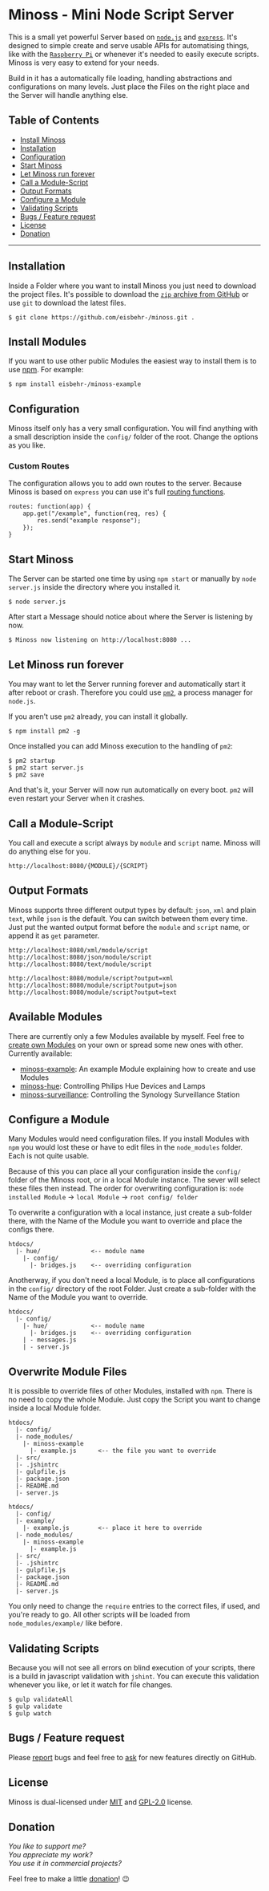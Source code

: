 # Minoss - Mini Node Script Server
This is a small yet powerful Server based on [`node.js`](https://nodejs.org) and [`express`](http://expressjs.com).
It's designed to simple create and serve usable APIs for automatising things, like with the [`Raspberry Pi`](https://www.raspberrypi.org/) or whenever it's needed to easily execute scripts.
Minoss is very easy to extend for your needs.

Build in it has a automatically file loading, handling abstractions and configurations on many levels.
Just place the Files on the right place and the Server will handle anything else.


## Table of Contents
* [Install Minoss](#install-minoss)
* [Installation](#installation)
* [Configuration](#configuration)
* [Start Minoss](#start-minoss)
* [Let Minoss run forever](#let-minoss-run-forever)
* [Call a Module-Script](#call-a-module-script)
* [Output Formats](#output-formats)
* [Configure a Module](#configure-a-module)
* [Validating Scripts](#validating-scripts)
* [Bugs / Feature request](#bugs--feature-request)
* [License](#license)
* [Donation](#donation)


---


## Installation
Inside a Folder where you want to install Minoss you just need to download the project files.
It's possible to download the [`zip` archive from GitHub](https://github.com/eisbehr-/minoss/archive/master.zip) or use `git` to download the latest files.

```SH
$ git clone https://github.com/eisbehr-/minoss.git .
```


## Install Modules
If you want to use other public Modules the easiest way to install them is to use [npm](https://npmjs.com).
For example:

```SH
$ npm install eisbehr-/minoss-example
```


## Configuration
Minoss itself only has a very small configuration.
You will find anything with a small description inside the `config/` folder of the root.
Change the options as you like.


### Custom Routes
The configuration allows you to add own routes to the server.
Because Minoss is based on `express` you can use it's full [routing functions](https://expressjs.com/en/guide/routing.html). 

```JS
routes: function(app) {
    app.get("/example", function(req, res) {
        res.send("example response");
    });
}
```

## Start Minoss
The Server can be started one time by using `npm start` or manually by `node server.js` inside the directory where you installed it.

```SH
$ node server.js
```

After start a Message should notice about where the Server is listening by now.

```
$ Minoss now listening on http://localhost:8080 ...
```


## Let Minoss run forever
You may want to let the Server running forever and automatically start it after reboot or crash.
Therefore you could use [`pm2`](https://github.com/Unitech/PM2), a process manager for `node.js`.

If you aren't use `pm2` already, you can install it globally.

```SH
$ npm install pm2 -g
```

Once installed you can add Minoss execution to the handling of `pm2`:

```SH
$ pm2 startup
$ pm2 start server.js
$ pm2 save
```

And that's it, your Server will now run automatically on every boot.
`pm2` will even restart your Server when it crashes.


## Call a Module-Script
You call and execute a script always by `module` and `script` name.
Minoss will do anything else for you.

```
http://localhost:8080/{MODULE}/{SCRIPT}
```


## Output Formats
Minoss supports three different output types by default: `json`, `xml` and plain `text`, while `json` is the default.
You can switch between them every time.
Just put the wanted output format before the `module` and `script` name, or append it as `get` parameter.

```
http://localhost:8080/xml/module/script
http://localhost:8080/json/module/script
http://localhost:8080/text/module/script

http://localhost:8080/module/script?output=xml
http://localhost:8080/module/script?output=json
http://localhost:8080/module/script?output=text
```


## Available Modules
There are currently only a few Modules available by myself.
Feel free to [create own Modules](https://github.com/eisbehr-/minoss-example) on your own or spread some new ones with other.
Currently available:

- [minoss-example](https://github.com/eisbehr-/minoss-example): An example Module explaining how to create and use Modules
- [minoss-hue](https://github.com/eisbehr-/minoss-hue): Controlling Philips Hue Devices and Lamps
- [minoss-surveillance](https://github.com/eisbehr-/minoss-surveillance): Controlling the Synology Surveillance Station


## Configure a Module
Many Modules would need configuration files.
If you install Modules with `npm` you would lost these or have to edit files in the `node_modules` folder.
Each is not quite usable.

Because of this you can place all your configuration inside the `config/` folder of the Minoss root, or in a local Module instance.
The sever will select these files then instead.
The order for overwriting configuration is: `node installed Module` -> `local Module` -> `root config/ folder`

To overwrite a configuration with a local instance, just create a sub-folder there, with the Name of the Module you want to override and place the configs there.

```
htdocs/
  |- hue/              <-- module name
    |- config/
      |- bridges.js    <-- overriding configuration
```

Anotherway, if you don't need a local Module, is to place all configurations in the `config/` directory of the root Folder.
Just create a sub-folder with the Name of the Module you want to override.

```
htdocs/
  |- config/
    |- hue/            <-- module name
      |- bridges.js    <-- overriding configuration
    | - messages.js
    | - server.js
```


## Overwrite Module Files
It is possible to override files of other Modules, installed with `npm`.
There is no need to copy the whole Module.
Just copy the Script you want to change inside a local Module folder.

```
htdocs/
  |- config/
  |- node_modules/
    |- minoss-example
      |- example.js      <-- the file you want to override
  |- src/
  |- .jshintrc
  |- gulpfile.js
  |- package.json
  |- README.md
  |- server.js
```

```
htdocs/
  |- config/
  |- example/
    |- example.js        <-- place it here to override
  |- node_modules/
    |- minoss-example
      |- example.js
  |- src/
  |- .jshintrc
  |- gulpfile.js
  |- package.json
  |- README.md
  |- server.js
```

You only need to change the `require` entries to the correct files, if used, and you're ready to go.
All other scripts will be loaded from `node_modules/example/` like before.


## Validating Scripts
Because you will not see all errors on blind execution of your scripts, there is a build in javascript validation with `jshint`.
You can execute this validation whenever you like, or let it watch for file changes.

```SH
$ gulp validateAll
$ gulp validate
$ gulp watch
```


## Bugs / Feature request
Please [report](http://github.com/eisbehr-/minoss/issues) bugs and feel free to [ask](http://github.com/eisbehr-/minoss/issues) for new features directly on GitHub.


## License
Minoss is dual-licensed under [MIT](http://www.opensource.org/licenses/mit-license.php) and [GPL-2.0](http://www.gnu.org/licenses/gpl-2.0.html) license.


## Donation
_You like to support me?_  
_You appreciate my work?_  
_You use it in commercial projects?_  
  
Feel free to make a little [donation](https://www.paypal.com/cgi-bin/webscr?cmd=_s-xclick&hosted_button_id=93XQ8EYMSWHC6)! :wink:
